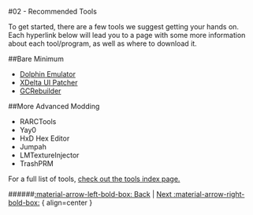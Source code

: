 #02 - Recommended Tools

To get started, there are a few tools we suggest getting your hands on. Each hyperlink below will lead you to a page with some more information about each tool/program, as well as where to download it.

##Bare Minimum
- [Dolphin Emulator](https://www.lbmwiki.net/tools/Dolphin)
- [XDelta UI Patcher](https://www.lbmwiki.net/tools/XDeltaUI)
- [GCRebuilder](https://www.lbmwiki.net/tools/GCR)

##More Advanced Modding
- RARCTools
- Yay0
- HxD Hex Editor
- Jumpah
- LMTextureInjector
- TrashPRM

For a full list of tools, [check out the tools index page.](https://www.lbmwiki.net/tools)

######[:material-arrow-left-bold-box: Back](01_Patches.md) | [Next :material-arrow-right-bold-box:](03_Root_Extraction.md) { align=center }